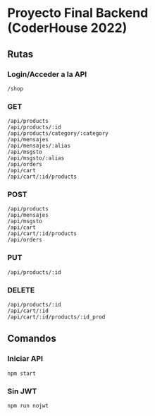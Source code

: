 # Proyecto Final Backend (CoderHouse 2022)

## Rutas
### Login/Acceder a la API
```
/shop
```

### GET
```
/api/products
/api/products/:id
/api/products/category/:category
/api/mensajes
/api/mensajes/:alias
/api/msgsto
/api/msgsto/:alias
/api/orders
/api/cart
/api/cart/:id/products
```

### POST
```
/api/products
/api/mensajes
/api/msgsto
/api/cart
/api/cart/:id/products
/api/orders
```

### PUT
```
/api/products/:id
```

### DELETE
```
/api/products/:id
/api/cart/:id
/api/cart/:id/products/:id_prod
```

## Comandos
### Iniciar API
```
npm start
```

### Sin JWT
```
npm run nojwt
```